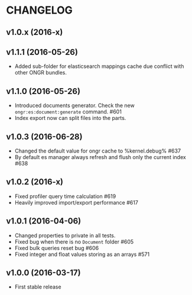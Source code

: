 # CHANGELOG
## v1.0.x (2016-x)

## v1.1.1 (2016-05-26)
- Added sub-folder for elasticsearch mappings cache due conflict with other ONGR bundles.

## v1.1.0 (2016-05-26)
- Introduced documents generator. Check the new `ongr:es:document:generate` command. #601
- Index export now can split files into the parts.

## v1.0.3 (2016-06-28)
- Changed the default value for ongr cache to %kernel.debug% #637
- By default es manager always refresh and flush only the current index #638

## v1.0.2 (2016-x)
- Fixed profiler query time calculation #619
- Heavily improved import/export performance #617

## v1.0.1 (2016-04-06)
- Changed properties to private in all tests.
- Fixed bug when there is no `Document` folder #605
- Fixed bulk queries reset bug #606
- Fixed integer and float values storing as an arrays #571

## v1.0.0 (2016-03-17)   
- First stable release
